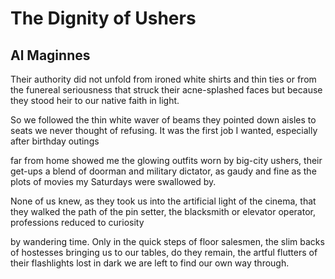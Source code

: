 # The Dignity of Ushers
## Al Maginnes
Their authority did not unfold
from ironed white shirts and thin ties
or from the funereal seriousness that struck
their acne-splashed faces but because
they stood heir to our native faith in light.

So we followed the thin white waver
of beams they pointed down aisles
to seats we never thought of refusing.
It was the first job I wanted,
especially after birthday outings

far from home showed me the glowing
outfits worn by big-city ushers, their get-ups
a blend of doorman and military dictator,
as gaudy and fine as the plots
of movies my Saturdays were swallowed by.

None of us knew, as they took us
into the artificial light of the cinema,
that they walked the path of the pin setter,
the blacksmith or elevator operator,
professions reduced to curiosity

by wandering time. Only in the quick steps
of floor salesmen, the slim backs of hostesses
bringing us to our tables, do they remain,
the artful flutters of their flashlights lost
in dark we are left to find our own way through.
